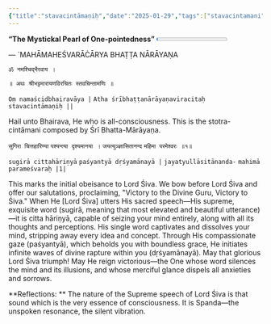 ```yaml
---
{"title":"stavacintāmaṇiḥ","date":"2025-01-29","tags":["stavacintamani","bhattanarayana","scriptures"],"publish":true,"path":"scriptures/stavacintāmaṇiḥ.md","permalink":"/scriptures/stavacintamani/","PassFrontmatter":true}
---
```


<span class="center-text">**“The Mystickal Pearl of One-pointedness”** <progress id="file" max="100" value="01">01%</progress></span>

<span class="center-text">— `MAHĀMAHEŚVARĀĊĀRYA BHAṬṬA NĀRĀYAṆA</span>

<span class="center-text">`ॐ नमश्चिद्भैरवाय ।`</span>

<span class="center-text">`॥ अथः श्रीभट्टमारायणविरचितः स्तवचिन्तामणिः ॥`</span>

<span class="center-text">`Oṃ namaścidbhairavāya |`</span>
<span class="center-text">`Atha śrībhaṭṭanārāyaṇaviracitaḥ stavacintāmaṇiḥ ||`</span>

<span class="center-text">Hail unto Bhairava, He who is all-consciousness.</span>
<span class="center-text">This is the stotra-cintāmani composed by Śrī Bhatta-Mārāyaṇa.</span>

<span class="center-text">`सुगिरा चित्तहारिण्या`</span>
<span class="center-text">`पश्यन्त्या दृश्यमानया ।`</span>
<span class="center-text">`जयत्युञ्ज्ञासितानन्द`</span>
<span class="center-text">`महिमा परमेश्वरः ॥१॥`</span>

<span class="center-text">`sugirā cittahāriṇyā`</span>
<span class="center-text">`paśyantyā dṛśyamānayā |`</span>
<span class="center-text">`jayatyullāsitānanda-`</span>
<span class="center-text">`mahimā parameśvaraḥ |1|`</span>

<span class="center-text">This marks the initial obeisance to Lord Śiva. We bow before Lord Śiva and offer our salutations, proclaiming, "Victory to the Divine Guru, Victory to Śiva." When He [Lord Śiva] utters His sacred speech—His supreme, exquisite word (sugirā, meaning that most elevated and beautiful utterance)—it is citta hāriṇyā, capable of seizing your mind entirely, along with all its thoughts and perceptions. His single word captivates and dissolves your mind, stripping away every idea and concept. Through His compassionate gaze (paśyantyā), which beholds you with boundless grace, He initiates infinite waves of divine rapture within you (dṛśyamānayā). May that glorious Lord Śiva triumph! May He reign victorious—the One whose word silences the mind and its illusions, and whose merciful glance dispels all anxieties and sorrows.</span>

<span class="center-text">**Reflections: **</span>
<span class="center-text">The nature of the Supreme speech of Lord Śiva is that sound which is the very essence of consciousness. It is Spanda—the unspoken resonance, the silent vibration.</span>